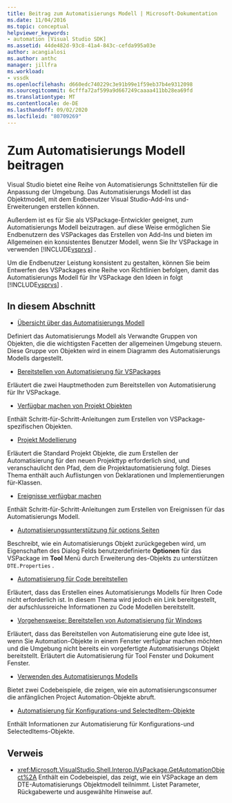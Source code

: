 ```yaml
---
title: Beitrag zum Automatisierungs Modell | Microsoft-Dokumentation
ms.date: 11/04/2016
ms.topic: conceptual
helpviewer_keywords:
- automation [Visual Studio SDK]
ms.assetid: 44de482d-93c8-41a4-843c-cefda995a03e
author: acangialosi
ms.author: anthc
manager: jillfra
ms.workload:
- vssdk
ms.openlocfilehash: d660edc740229c3e91b99e1f59eb37b4e9312098
ms.sourcegitcommit: 6cfffa72af599a9d667249caaaa411bb28ea69fd
ms.translationtype: MT
ms.contentlocale: de-DE
ms.lasthandoff: 09/02/2020
ms.locfileid: "80709269"
---
```

# <a name="contribute-to-the-automation-model"></a>Zum Automatisierungs Modell beitragen
Visual Studio bietet eine Reihe von Automatisierungs Schnittstellen für die Anpassung der Umgebung. Das Automatisierungs Modell ist das Objektmodell, mit dem Endbenutzer Visual Studio-Add-Ins und-Erweiterungen erstellen können.

 Außerdem ist es für Sie als VSPackage-Entwickler geeignet, zum Automatisierungs Modell beizutragen. auf diese Weise ermöglichen Sie Endbenutzern des VSPackages das Erstellen von Add-Ins und bieten im Allgemeinen ein konsistentes Benutzer Modell, wenn Sie Ihr VSPackage in verwenden [!INCLUDE[vsprvs](../../code-quality/includes/vsprvs_md.md)] .

 Um die Endbenutzer Leistung konsistent zu gestalten, können Sie beim Entwerfen des VSPackages eine Reihe von Richtlinien befolgen, damit das Automatisierungs Modell für Ihr VSPackage den Ideen in folgt [!INCLUDE[vsprvs](../../code-quality/includes/vsprvs_md.md)] .

## <a name="in-this-section"></a>In diesem Abschnitt
- [Übersicht über das Automatisierungs Modell](../../extensibility/internals/automation-model-overview.md)

 Definiert das Automatisierungs Modell als Verwandte Gruppen von Objekten, die die wichtigsten Facetten der allgemeinen Umgebung steuern. Diese Gruppe von Objekten wird in einem Diagramm des Automatisierungs Modells dargestellt.

- [Bereitstellen von Automatisierung für VSPackages](../../extensibility/internals/providing-automation-for-vspackages.md)

 Erläutert die zwei Hauptmethoden zum Bereitstellen von Automatisierung für Ihr VSPackage.

- [Verfügbar machen von Projekt Objekten](../../extensibility/internals/exposing-project-objects.md)

 Enthält Schritt-für-Schritt-Anleitungen zum Erstellen von VSPackage-spezifischen Objekten.

- [Projekt Modellierung](../../extensibility/internals/project-modeling.md)

 Erläutert die Standard Projekt Objekte, die zum Erstellen der Automatisierung für den neuen Projekttyp erforderlich sind, und veranschaulicht den Pfad, dem die Projektautomatisierung folgt. Dieses Thema enthält auch Auflistungen von Deklarationen und Implementierungen für-Klassen.

- [Ereignisse verfügbar machen](../../extensibility/internals/exposing-events-in-the-visual-studio-sdk.md)

 Enthält Schritt-für-Schritt-Anleitungen zum Erstellen von Ereignissen für das Automatisierungs Modell.

- [Automatisierungsunterstützung für options Seiten](../../extensibility/internals/automation-support-for-options-pages.md)

 Beschreibt, wie ein Automatisierungs Objekt zurückgegeben wird, um Eigenschaften des Dialog Felds benutzerdefinierte **Optionen** für das VSPackage im **Tool** Menü durch Erweiterung des-Objekts zu unterstützen `DTE.Properties` .

- [Automatisierung für Code bereitstellen](../../extensibility/internals/providing-automation-for-code.md)

 Erläutert, dass das Erstellen eines Automatisierungs Modells für Ihren Code nicht erforderlich ist. In diesem Thema wird jedoch ein Link bereitgestellt, der aufschlussreiche Informationen zu Code Modellen bereitstellt.

- [Vorgehensweise: Bereitstellen von Automatisierung für Windows](../../extensibility/internals/how-to-provide-automation-for-windows.md)

 Erläutert, dass das Bereitstellen von Automatisierung eine gute Idee ist, wenn Sie Automation-Objekte in einem Fenster verfügbar machen möchten und die Umgebung nicht bereits ein vorgefertigte Automatisierungs Objekt bereitstellt. Erläutert die Automatisierung für Tool Fenster und Dokument Fenster.

- [Verwenden des Automatisierungs Modells](../../extensibility/internals/using-the-automation-model.md)

 Bietet zwei Codebeispiele, die zeigen, wie ein automatisierungsconsumer die anfänglichen Project Automation-Objekte abruft.

- [Automatisierung für Konfigurations-und SelectedItem-Objekte](../../extensibility/internals/automation-for-configuration-and-selecteditem-objects.md)

 Enthält Informationen zur Automatisierung für Konfigurations-und SelectedItems-Objekte.

## <a name="reference"></a>Verweis
- <xref:Microsoft.VisualStudio.Shell.Interop.IVsPackage.GetAutomationObject%2A> Enthält ein Codebeispiel, das zeigt, wie ein VSPackage an dem DTE-Automatisierungs Objektmodell teilnimmt. Listet Parameter, Rückgabewerte und ausgewählte Hinweise auf.
